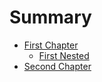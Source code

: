 # Summary

- [First Chapter](first/index.md)
    - [First Nested](first/nested.md)
- [Second Chapter](second/nested.md)
